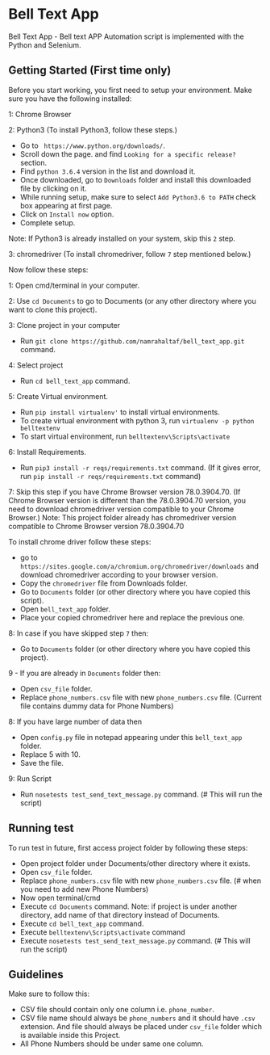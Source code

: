 # Bell Text App

Bell Text App - Bell text APP Automation script is implemented with the Python and Selenium.

## Getting Started (First time only)

Before you start working, you first need to setup your environment. Make sure you have the following installed:

1: Chrome Browser

2: Python3 (To install Python3, follow these steps.)

- Go to ``` https://www.python.org/downloads/```.
- Scroll down the page. and find ```Looking for a specific release?``` section.
- Find ```python 3.6.4``` version in the list and download it.
- Once downloaded, go to ```Downloads``` folder and install this downloaded file by clicking on it.
- While running setup, make sure to select ```Add Python3.6 to PATH``` check box appearing at first page.
- Click on ```Install now``` option.
- Complete setup.

Note: If Python3 is already installed on your system, skip this ```2``` step.

3: chromedriver (To install chromedriver, follow ```7``` step mentioned below.)


Now follow these steps:

1: Open cmd/terminal in your computer.

2: Use ```cd Documents``` to go to Documents (or any other directory where you want to clone this project).

3: Clone project in your computer
- Run ```git clone https://github.com/namrahaltaf/bell_text_app.git``` command.

4: Select project
- Run ```cd bell_text_app``` command.

5: Create Virtual environment.
- Run ```pip install virtualenv'``` to install virtual environments.
- To create virtual environment with python 3, run ```virtualenv -p python belltextenv```
- To start virtual environment, run ```belltextenv\Scripts\activate```

6: Install Requirements.
- Run ```pip3 install -r reqs/requirements.txt``` command.
(If it gives error, run ```pip install -r reqs/requirements.txt``` command)

7: Skip this step if you have Chrome Browser version 78.0.3904.70.
(If Chrome Browser version is different than the 78.0.3904.70 version, you need to download chromedriver version
compatible to your Chrome Browser.)
Note: This project folder already has chromedriver version compatible to Chrome Browser version 78.0.3904.70

To install chrome driver follow these steps:

- go to ```https://sites.google.com/a/chromium.org/chromedriver/downloads``` and download chromedriver according to
your browser version.
- Copy the ```chromedriver``` file from Downloads folder.
- Go to `Documents` folder (or other directory where you have copied this script).
- Open ```bell_text_app``` folder.
- Place your copied chromedriver here and replace the previous one.

8: In case if you have skipped step ```7``` then:
- Go to `Documents` folder (or other directory where you have copied this project).

9 - If you are already in ```Documents``` folder then:
- Open ```csv_file``` folder.
- Replace ```phone_numbers.csv``` file with new ```phone_numbers.csv``` file.
(Current file contains dummy data for Phone Numbers)

8: If you have large number of data then
- Open ```config.py``` file in notepad appearing under this ```bell_text_app``` folder.
- Replace 5 with 10.
- Save the file.

9: Run Script
- Run ```nosetests test_send_text_message.py``` command. (# This will run the script)


## Running test

To run test in future, first access project folder by following these steps:
- Open project folder under Documents/other directory where it exists.
- Open ```csv_file``` folder.
- Replace ```phone_numbers.csv``` file with new ```phone_numbers.csv``` file. (# when you need to add new Phone Numbers)
- Now open terminal/cmd
- Execute ```cd Documents``` command.
Note: if project is under another directory, add name of that directory instead of Documents.
- Execute ```cd bell_text_app``` command.
- Execute ```belltextenv\Scripts\activate``` command
- Execute ```nosetests test_send_text_message.py``` command. (# This will run the script)

## Guidelines

Make sure to follow this:
- CSV file should contain only one column i.e. ```phone_number```.
- CSV file name should always be ```phone_numbers``` and it should have ```.csv``` extension.
And file should always be placed under ```csv_file``` folder which is available inside this Project.
- All Phone Numbers should be under same one column.
